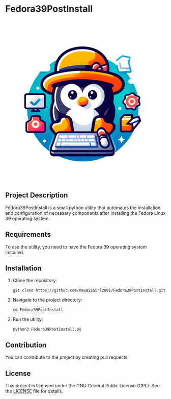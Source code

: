 # Fedora39PostInstall

![FedoraPostInstallLogo](FedoraPostInstallLogo.png)

## Project Description
Fedora39PostInstall is a small python utility that automates the installation and configuration of necessary components after installing the Fedora Linux 39 operating system.

## Requirements
To use the utility, you need to have the Fedora 39 operating system installed.

## Installation
1. Clone the repository:
    ```shell
    git clone https://github.com/KawaiiGirl2001/Fedora39PostInstall.git
    ```

2. Navigate to the project directory:
    ```shell
    cd Fedora39PostInstall
    ```

3. Run the utility:
    ```shell
    python3 Fedora39PostInstall.py
    ```

## Contribution
You can contribute to the project by creating pull requests.

## License
This project is licensed under the GNU General Public License (GPL). See the [LICENSE](LICENSE) file for details.


